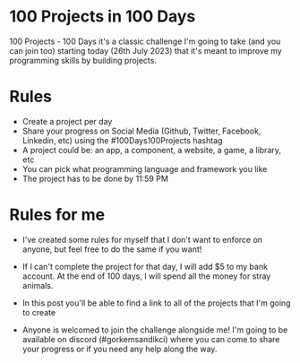 
# 100 Projects in 100 Days

100 Projects - 100 Days it's a classic challenge I'm going to take (and you can join too) starting today (26th July 2023) that it's meant to improve my programming skills by building projects.

# Rules

- Create a project per day
- Share your progress on Social Media (Github, Twitter, Facebook, Linkedin, etc) using the #100Days100Projects hashtag
- A project could be: an app, a component, a website, a game, a library, etc
- You can pick what programming language and framework you like
- The project has to be done by 11:59 PM

# Rules for me

- I've created some rules for myself that I don't want to enforce on anyone, but feel free to do the same if you want!

- If I can't complete the project for that day, I will add $5 to my bank account. At the end of 100 days, I will spend all the money for stray animals.

- In this post you'll be able to find a link to all of the projects that I'm going to create

- Anyone is welcomed to join the challenge alongside me! I'm going to be available on discord (#gorkemsandikci) where you can come to share your progress or if you need any help along the way.